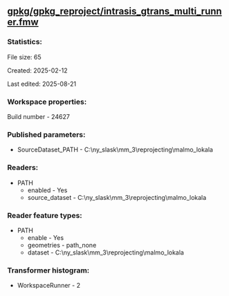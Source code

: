 ﻿## [gpkg/gpkg_reproject/intrasis_gtrans_multi_runner.fmw](https://github.com/kicki58/kix_working_dir/blob/master/gpkg/gpkg_reproject/intrasis_gtrans_multi_runner.fmw)

### Statistics:
File size: 65

Created: 2025-02-12

Last edited: 2025-08-21


### Workspace properties:
Build number    - 24627

### Published parameters:
*  SourceDataset_PATH    -   C:\ny_slask\mm_3\reprojecting\malmo_lokala

### Readers:
*  PATH
    * enabled    -  Yes
    * source_dataset    -   C:\ny_slask\mm_3\reprojecting\malmo_lokala

### Reader feature types:
*  PATH
    * enable - Yes
    * geometries - path_none
    * dataset - C:\ny_slask\mm_3\reprojecting\malmo_lokala




### Transformer histogram:
*  WorkspaceRunner    -   2

